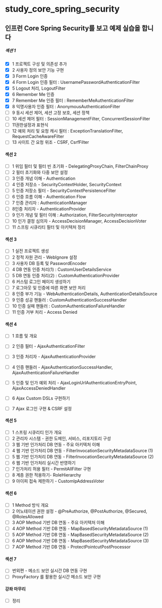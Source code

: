 # study_core_spring_security
## 인프런 Core Spring Security를 보고 예제 실습을 합니다


##### 섹션 1

- [x] 1 프로젝트 구성 및 의존성 추가
- [x] 2 사용자 정의 보안 기능 구현
- [x] 3 Form Login 인증
- [x] 4 Form Login 인증 필터 : UsernamePasswordAuthenticationFilter
- [x] 5 Logout 처리, LogoutFilter
- [x] 6 Remember Me 인증
- [x] 7 Remember Me 인증 필터 : RememberMeAuthenticationFilter
- [x] 8 익명사용자 인증 필터 : AnonymousAuthenticationFilter
- [ ] 9 동시 세션 제어, 세션 고정 보호, 세션 정책
- [ ] 10 세션 제어 필터 : SessionManagementFilter, ConcurrentSessionFilter
- [ ] 11권한설정과 표현식
- [ ] 12 예외 처리 및 요청 캐시 필터 : ExceptionTranslationFilter, RequestCacheAwareFilter
- [ ] 13 사이트 간 요청 위조 - CSRF, CsrfFilter

#### 섹션 2

- [ ] 1 위임 필터 및 필터 빈 초기화 - DelegatingProxyChain, FilterChainProxy
- [ ] 2 필터 초기화와 다중 보안 설정
- [ ] 3 인증 개념 이해 - Authentication
- [ ] 4 인증 저장소 - SecurityContextHolder, SecurityContext 
- [ ] 5 인증 저장소 필터 - SecurityContextPersistenceFilter
- [ ] 6 인증 흐름 이해 - Authentication Flow
- [ ] 7 인증 관리자 : AuthenticationManager
- [ ] 8인증 처리자 - AuthenticationProvider 
- [ ] 9 인가 개념 및 필터 이해 : Authorization, FilterSecurityInterceptor
- [ ] 10 인가 결정 심의자 - AccessDecisionManager, AccessDecisionVoter 
- [ ] 11 스프링 시큐리티 필터 및 아키텍처 정리

#### 섹션 3

- [ ] 1 실전 프로젝트 생성
- [ ] 2 정적 자원 관리 - WebIgnore 설정
- [ ] 3 사용자 DB 등록 및 PasswordEncoder
- [ ] 4 DB 연동 인증 처리(1) : CustomUserDetailsService
- [ ] 5 DB 연동 인증 처리(2) : CustomAuthenticationProvider
- [ ] 6 커스텀 로그인 페이지 생성하기
- [ ] 7 로그아웃 및 인증에 따른 화면 보안 처리
- [ ] 8 인증 부가 기능 - WebAuthenticationDetails, AuthenticationDetailsSource
- [ ] 9 인증 성공 핸들러 : CustomAuthenticationSuccessHandler
- [ ] 10 인증 실패 핸들러 : CustomAuthenticationFailureHandler
- [ ] 11 인증 거부 처리 - Access Denied

#### 섹션 4

- [ ] 1 흐름 및 개요
- [ ] 2 인증 필터 - AjaxAuthenticationFilter
- [ ] 3 인증 처리자 - AjaxAuthenticationProvider
- [ ] 4 인증 핸들러 - AjaxAuthenticationSuccessHandler, AjaxAuthenticationFailureHandler
- [ ] 5 인증 및 인가 예외 처리 - AjaxLoginUrlAuthenticationEntryPoint, AjaxAccessDeniedHandler
- [ ] 6 Ajax Custom DSLs 구현하기
- [ ] 7 Ajax 로그인 구현 & CSRF 설정


#### 섹션 5

- [ ] 1 스프링 시큐리티 인가 개요
- [ ] 2 관리자 시스템 - 권한 도메인, 서비스, 리포지토리 구성
- [ ] 3 웹 기반 인가처리 DB 연동 - 주요 아키텍처 이해
- [ ] 4 웹 기반 인가처리 DB 연동 - FilterInvocationSecurityMetadataSource (1)
- [ ] 5 웹 기반 인가처리 DB 연동 - FilterInvocationSecurityMetadataSource (2)
- [ ] 6 웹 기반 인가처리 실시간 반영하기
- [ ] 7 인가처리 허용 필터 - PermitAllFilter 구현
- [ ] 8 계층 권한 적용하기- RoleHierarchy
- [ ] 9 아이피 접속 제한하기 - CustomIpAddressVoter

#### 섹션 6

- [ ] 1 Method 방식 개요
- [ ] 2 어노테이션 권한 설정 - @PreAuthorize, @PostAuthorize, @Secured, @RolesAllowed
- [ ] 3 AOP Method 기반 DB 연동 - 주요 아키텍처 이해
- [ ] 4 AOP Method 기반 DB 연동 - MapBasedSecurityMetadataSource (1)
- [ ] 5 AOP Method 기반 DB 연동 - MapBasedSecurityMetadataSource (2)
- [ ] 6 AOP Method 기반 DB 연동 - MapBasedSecurityMetadataSource (3)
- [ ] 7 AOP Method 기반 DB 연동 - ProtectPointcutPostProcessor

#### 섹션 7

- [ ] 번외편 - 메소드 보안 실시간 DB 연동 구현
- [ ] ProxyFactory 를 활용한 실시간 메소드 보안 구현

#### 강좌 마무리

- [ ] 정리